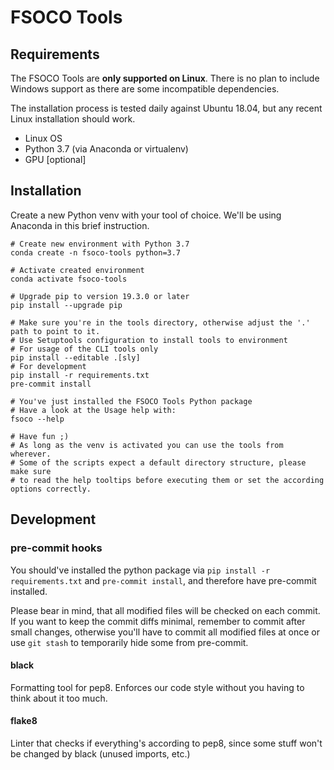 # FSOCO Tools

## Requirements

The FSOCO Tools are __only supported on Linux__. There is no plan to include Windows support as there are some incompatible dependencies.

The installation process is tested daily against Ubuntu 18.04, but any recent Linux installation should work. 

- Linux OS
- Python 3.7 (via Anaconda or virtualenv)
- GPU [optional]

## Installation
Create a new Python venv with your tool of choice. We'll be using Anaconda in this brief instruction.

```shell script
# Create new environment with Python 3.7
conda create -n fsoco-tools python=3.7

# Activate created environment
conda activate fsoco-tools

# Upgrade pip to version 19.3.0 or later
pip install --upgrade pip

# Make sure you're in the tools directory, otherwise adjust the '.' path to point to it.
# Use Setuptools configuration to install tools to environment
# For usage of the CLI tools only
pip install --editable .[sly]
# For development
pip install -r requirements.txt
pre-commit install

# You've just installed the FSOCO Tools Python package
# Have a look at the Usage help with:
fsoco --help

# Have fun ;)
# As long as the venv is activated you can use the tools from wherever.
# Some of the scripts expect a default directory structure, please make sure
# to read the help tooltips before executing them or set the according options correctly.
``` 
## Development
### pre-commit hooks
You should've installed the python package via `pip install -r requirements.txt` and `pre-commit install`, and therefore have pre-commit installed.

Please bear in mind, that all modified files will be checked on each commit. If you want to keep the commit diffs minimal, remember to
commit after small changes, otherwise you'll have to commit all modified files at once or use `git stash` to temporarily hide some from pre-commit.
#### black
Formatting tool for pep8. Enforces our code style without you having to think about it too much.
#### flake8
Linter that checks if everything's according to pep8, since some stuff won't be changed by black (unused imports, etc.)
